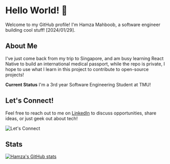 # Hello World! 👋

Welcome to my GitHub profile! I'm Hamza Mahboob, a software engineer building cool stuff! [2024/01/29]. 

## About Me

I've just come back from my trip to Singapore, and am busy learning React Native to build an international medical passport, while the repo is private, I hope to use what I learn in this project to contribute to open-source projects!

**Current Status** I'm a 3rd year Software Engineering Student at TMU!
  
## Let's Connect!

Feel free to reach out to me on [LinkedIn](https://www.linkedin.com/in/muhammadhamzamahboob/) to discuss opportunities, share ideas, or just geek out about tech!

![Let's Connect](https://media.giphy.com/media/v1.Y2lkPTc5MGI3NjExNXZod2I5MWRlZDhpd283emNldGU0cjR4MmJjZjJzZTIydHowcmtmMCZlcD12MV9pbnRlcm5hbF9naWZfYnlfaWQmY3Q9Zw/khr2lS27v92PQPD3oa/giphy.gif)

## Stats
[![Hamza's GitHub stats](https://github-readme-stats.vercel.app/api?username=hamza490)](https://github.com/hamza490/github-readme-stats)
<!--
**Hamza490/Hamza490** is a ✨ _special_ ✨ repository because its `README.md` (this file) appears on your GitHub profile.

Here are some ideas to get you started:

- 🔭 I’m currently working on ...
- 🌱 I’m currently learning ...
- 👯 I’m looking to collaborate on ...
- 🤔 I’m looking for help with ...
- 💬 Ask me about ...
- 📫 How to reach me: ...
- 😄 Pronouns: ...
- ⚡ Fun fact: ...
![github](https://img.shields.io/badge/GitHub-000000?style=for-the-badge&logo=GitHub&logoColor=white)

-->
